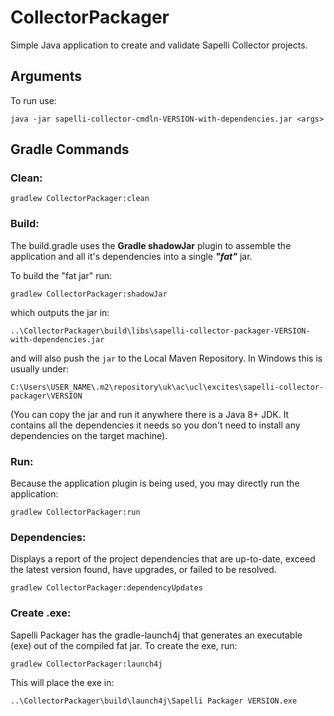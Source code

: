 # CollectorPackager

Simple Java application to create and validate Sapelli Collector projects.

## Arguments
To run use:
```
java -jar sapelli-collector-cmdln-VERSION-with-dependencies.jar <args>
```


## Gradle Commands

### Clean:
```
gradlew CollectorPackager:clean
```

### Build:
The build.gradle uses the **Gradle shadowJar** plugin to assemble the application and all it's dependencies into a single ***"fat"*** jar.

To build the "fat jar" run:

```
gradlew CollectorPackager:shadowJar
```


which outputs the jar in:
```
..\CollectorPackager\build\libs\sapelli-collector-packager-VERSION-with-dependencies.jar
```
and will also push the `jar` to the Local Maven Repository. In Windows this is usually under:
```
C:\Users\USER_NAME\.m2\repository\uk\ac\ucl\excites\sapelli-collector-packager\VERSION
```

(You can copy the jar and run it anywhere there is a Java 8+ JDK. It contains all the dependencies it needs so you don't need to install any dependencies on the target machine).

### Run:
Because the application plugin is being used, you may directly run the application:

```
gradlew CollectorPackager:run
```

### Dependencies:
Displays a report of the project dependencies that are up-to-date, exceed the latest version found, have upgrades, or failed to be resolved. 
```
gradlew CollectorPackager:dependencyUpdates
```

### Create .exe:
Sapelli Packager has the gradle-launch4j that generates an executable (exe) out of the compiled fat jar. To create the exe, run:

```
gradlew CollectorPackager:launch4j
```

This will place the exe in:
```
..\CollectorPackager\build\launch4j\Sapelli Packager VERSION.exe
```